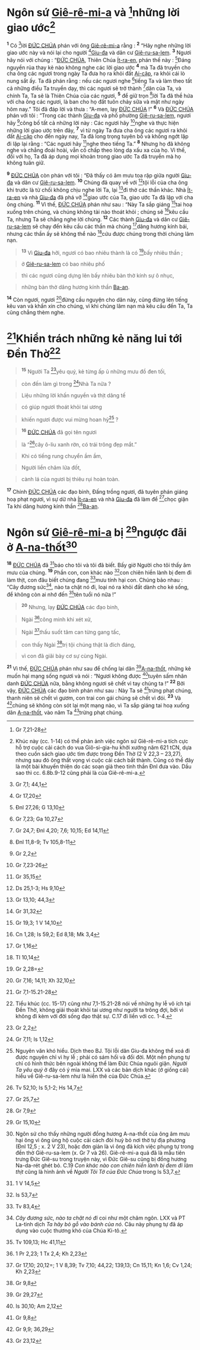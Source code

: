 # Ngôn sứ [Giê-rê-mi-a]() và [^1*]những lời giao ước[^1]
<sup><b>1</b></sup> Có [^2*]lời [ĐỨC CHÚA]() phán với ông [Giê-rê-mi-a]() rằng : <sup><b>2</b></sup> “Hãy nghe những lời giao ước này và nói lại cho người [^3*][Giu-đa]() và dân cư [Giê-ru-sa-lem](). <sup><b>3</b></sup> Ngươi hãy nói với chúng : “[ĐỨC CHÚA](), Thiên Chúa [Ít-ra-en](), phán thế này : [^4*]Đáng nguyền rủa thay kẻ nào không nghe các lời giao ước <sup><b>4</b></sup> mà Ta đã truyền cho cha ông các ngươi trong ngày Ta đưa họ ra khỏi đất [Ai-cập](), ra khỏi cái lò nung sắt ấy. Ta đã phán rằng : nếu các ngươi nghe [^5*]tiếng Ta và làm theo tất cả những điều Ta truyền dạy, thì các ngươi sẽ trở thành [^6*]dân của Ta, và chính Ta, Ta sẽ là Thiên Chúa của các ngươi, <sup><b>5</b></sup> để giữ trọn [^7*]lời Ta đã thề hứa với cha ông các ngươi, là ban cho họ đất tuôn chảy sữa và mật như ngày hôm nay.” Tôi đã đáp lời và thưa : “A-men, lạy [ĐỨC CHÚA]() !” <sup><b>6</b></sup> Và [ĐỨC CHÚA]() phán với tôi : “Trong các thành [Giu-đa]() và phố phường [Giê-ru-sa-lem](), ngươi hãy [^8*]công bố tất cả những lời này : Các ngươi hãy [^9*]nghe và thực hiện những lời giao ước trên đây, <sup><b>7</b></sup> vì từ ngày Ta đưa cha ông các ngươi ra khỏi đất [Ai-cập]() cho đến ngày nay, Ta đã long trọng tuyên bố và không ngớt lặp đi lặp lại rằng : “Các ngươi hãy [^10*]nghe theo tiếng Ta.” <sup><b>8</b></sup> Nhưng họ đã không nghe và chẳng đoái hoài, vẫn cố chấp theo lòng dạ xấu xa của họ. Vì thế, đối với họ, Ta đã áp dụng mọi khoản trong giao ước Ta đã truyền mà họ không tuân giữ.

<sup><b>9</b></sup> [ĐỨC CHÚA]() còn phán với tôi : “Đã thấy có âm mưu toa rập giữa người [Giu-đa]() và dân cư [Giê-ru-sa-lem](). <sup><b>10</b></sup> Chúng đã quay về với [^11*]tội lỗi của cha ông khi trước là từ chối không chịu nghe lời Ta, lại [^12*]đi thờ các thần khác. Nhà [Ít-ra-en]() và nhà [Giu-đa]() đã phá vỡ [^13*]giao ước của Ta, giao ước Ta đã lập với cha ông chúng. <sup><b>11</b></sup> Vì thế, [ĐỨC CHÚA]() phán như sau : “Này Ta sắp giáng [^14*]tai hoạ xuống trên chúng, và chúng không tài nào thoát khỏi ; chúng sẽ [^15*]kêu cầu Ta, nhưng Ta sẽ chẳng nghe lời chúng. <sup><b>12</b></sup> Các thành [Giu-đa]() và dân cư [Giê-ru-sa-lem]() sẽ chạy đến kêu cầu các thần mà chúng [^16*]dâng hương kính bái, nhưng các thần ấy sẽ không thể nào [^17*]cứu được chúng trong thời chúng lâm nạn.


> <sup><b>13</b></sup> Vì [Giu-đa]() hỡi, ngươi có bao nhiêu thành là có [^18*]bấy nhiêu thần ;
>


> ở [Giê-ru-sa-lem]() có bao nhiêu phố
>


> thì các ngươi cũng dựng lên bấy nhiêu bàn thờ kính sự ô nhục,
>


> những bàn thờ dâng hương kính thần [Ba-an]().
>

<sup><b>14</b></sup> Còn ngươi, ngươi [^19*]đừng cầu nguyện cho dân này, cũng đừng lên tiếng kêu van và khấn xin cho chúng, vì khi chúng lâm nạn mà kêu cầu đến Ta, Ta cũng chẳng thèm nghe.


# [^20*]Khiển trách những kẻ năng lui tới Đền Thờ[^2]

> <sup><b>15</b></sup> Người Ta [^21*]yêu quý, kẻ từng ấp ủ những mưu đồ đen tối,
>


> còn đến làm gì trong [^22*]Nhà Ta nữa ?
>


> Liệu những lời khấn nguyền và thịt dâng tế
>


> có giúp ngươi thoát khỏi tai ương
>


> khiến ngươi được vui mừng hoan hỷ[^3] ?
>


> <sup><b>16</b></sup> [ĐỨC CHÚA]() đã gọi tên ngươi
>


> là “[^23*]cây ô-liu xanh rờn, có trái trông đẹp mắt.”
>


> Khi có tiếng rung chuyển ầm ầm,
>


> Người liền châm lửa đốt,
>


> cành lá của ngươi bị thiêu rụi hoàn toàn.
>

<sup><b>17</b></sup> Chính [ĐỨC CHÚA]() các đạo binh, Đấng trồng ngươi, đã tuyên phán giáng hoạ phạt ngươi, vì sự dữ nhà [Ít-ra-en]() và nhà [Giu-đa]() đã làm để [^24*]chọc giận Ta khi dâng hương kính thần [^25*][Ba-an]().


# Ngôn sứ [Giê-rê-mi-a]() bị [^26*]ngược đãi ở [A-na-thốt]()[^4]
<sup><b>18</b></sup> [ĐỨC CHÚA]() đã [^27*]báo cho tôi và tôi đã biết. Bấy giờ Người cho tôi thấy âm mưu của chúng. <sup><b>19</b></sup> Phần con, con khác nào [^28*]con chiên hiền lành bị đem đi làm thịt, con đâu biết chúng đang [^29*]mưu tính hại con. Chúng bảo nhau : “Cây đương sức[^5], nào ta chặt nó đi, loại nó ra khỏi đất dành cho kẻ sống, để không còn ai nhớ đến [^30*]tên tuổi nó nữa !”


> <sup><b>20</b></sup> Nhưng, lạy [ĐỨC CHÚA]() các đạo binh,
>


> Ngài [^31*]công minh khi xét xử,
>


> Ngài [^32*]thấu suốt tâm can từng gang tấc,
>


> con thấy Ngài [^33*]trị tội chúng thật là đích đáng,
>


> vì con đã giãi bày cơ sự cùng Ngài.
>

<sup><b>21</b></sup> Vì thế, [ĐỨC CHÚA]() phán như sau để chống lại dân [^34*][A-na-thốt](), những kẻ muốn hại mạng sống ngươi và nói : “Ngươi không được [^35*]tuyên sấm nhân danh [ĐỨC CHÚA]() nữa, bằng không ngươi sẽ chết vì tay chúng ta !” <sup><b>22</b></sup> Bởi vậy, [ĐỨC CHÚA]() các đạo binh phán như sau : Này Ta sẽ [^36*]trừng phạt chúng, thanh niên sẽ chết vì gươm, con trai con gái chúng sẽ chết vì đói. <sup><b>23</b></sup> Và [^37*]chúng sẽ không còn sót lại một mạng nào, vì Ta sắp giáng tai hoạ xuống dân [A-na-thốt](), vào năm Ta [^38*]trừng phạt chúng.

[^1]: Khúc này (cc. 1-14) có thể phản ảnh việc ngôn sứ Giê-rê-mi-a tích cực hỗ trợ cuộc cải cách do vua Giô-si-gia-hu khởi xướng năm 621 tCN, dựa theo cuốn sách giao ước tìm được trong Đền Thờ (2 V 22,3 – 23,27), nhưng sau đó ông thất vọng vì cuộc cải cách bất thành. Cũng có thể đây là một bài khuyến thiện do các soạn giả theo tinh thần Đnl đưa vào. Dầu sao thì cc. 6.8b.9-12 cũng phải là của Giê-rê-mi-a.
[^2]: Tiểu khúc (cc. 15-17) cũng như 7,1-15.21-28 nói về những hy lễ vô ích tại Đền Thờ, không giải thoát khỏi tai ương như người ta trông đợi, bởi vì không đi kèm với đời sống đạo thật sự. C.17 đi liền với cc. 1-4.
[^3]: Nguyên văn khó hiểu. Dịch theo BJ. Tội lỗi dân Giu-đa không thể xoá đi được nguyên chỉ vì hy lễ ; phải có sám hối và đổi đời. Một nền phụng tự chỉ có hình thức bên ngoài không thể làm Đức Chúa nguôi giận. *Người Ta yêu quý* ở đây có ý mỉa mai. LXX và các bản dịch khác (ở giống cái) hiểu về Giê-ru-sa-lem như là hiền thê của Đức Chúa.
[^4]: Ngôn sứ cho thấy những người đồng hương A-na-thốt của ông âm mưu hại ông vì ông ủng hộ cuộc cải cách đòi huỷ bỏ nơi thờ tự địa phương (Đnl 12,5 ; x. 2 V 23), hoặc đơn giản là vì ông đả kích việc phụng tự trong đền thờ Giê-ru-sa-lem (x. Gr 7 và 26). Giê-rê-mi-a quả đã là mẫu tiên trưng Đức Giê-su trong truyện này, vì Đức Giê-su cũng bị đồng hương Na-da-rét ghét bỏ. C.19 *Con khác nào con chiên hiền lành bị đem đi làm thịt* cũng là hình ảnh về *Người Tôi Tớ của Đức Chúa* trong Is 53,7.
[^5]: *Cây đương sức, nào ta chặt nó đi* coi như một châm ngôn. LXX và PT La-tinh dịch *Ta hãy bỏ gỗ vào bánh của nó*. Câu này phụng tự đã áp dụng vào cuộc thương khó của Chúa Ki-tô.
[^1*]: Gr 7,21-28
[^2*]: Gr 7,1; 44,1
[^3*]: Gr 17,20
[^4*]: Đnl 27,26; G 13,10
[^5*]: Gr 7,23; Ga 10,27
[^6*]: Gr 24,7; Đnl 4,20; 7,6; 10,15; Ed 14,11
[^7*]: Đnl 11,8-9; Tv 105,8-11
[^8*]: Gr 2,2
[^9*]: Gr 7,23-26
[^10*]: Gr 35,15
[^11*]: Ds 25,1-3; Hs 9,10
[^12*]: Gr 13,10; 44,3
[^13*]: Gr 31,32
[^14*]: Gr 19,3; 1 V 14,10
[^15*]: Cn 1,28; Is 59,2; Ed 8,18; Mk 3,4
[^16*]: Gr 1,16
[^17*]: Tl 10,14
[^18*]: Gr 2,28=
[^19*]: Gr 7,16; 14,11; Xh 32,10
[^20*]: Gr 7,1-15.21-28
[^21*]: Gr 2,2
[^22*]: Gr 7,11; Is 1,12
[^23*]: Tv 52,10; Is 5,1-2; Hs 14,7
[^24*]: Gr 25,7
[^25*]: Gr 7,9
[^26*]: Gr 15,10
[^27*]: 1 V 14,5
[^28*]: Is 53,7
[^29*]: Tv 83,4
[^30*]: Tv 109,13; Hc 41,11
[^31*]: 1 Pr 2,23; 1 Tx 2,4; Kh 2,23
[^32*]: Gr 17,10; 20,12=; 1 V 8,39; Tv 7,10; 44,22; 139,13; Cn 15,11; Kn 1,6; Cv 1,24; Kh 2,23
[^33*]: Gr 9,8
[^34*]: Gr 29,27
[^35*]: Is 30,10; Am 2,12
[^36*]: Gr 9,8
[^37*]: Gr 9,9; 36,29
[^38*]: Gr 23,12